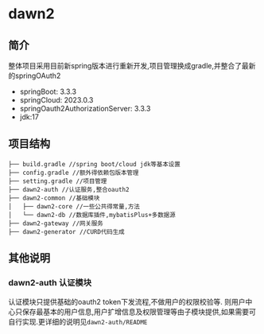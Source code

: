 # dawn2

## 简介

整体项目采用目前新spring版本进行重新开发,项目管理换成gradle,并整合了最新的springOAuth2

- springBoot: 3.3.3
- springCloud: 2023.0.3
- springOauth2AuthorizationServer: 3.3.3
- jdk:17


## 项目结构

```angular2html
├── build.gradle //spring boot/cloud jdk等基本设置
├── config.gradle //额外得依赖包版本管理
├── setting.gradle //项目管理
├── dawn2-auth //认证服务,整合oauth2
├── dawn2-common //基础模块
│   ├── dawn2-core //一些公共得常量,方法
│   └── dawn2-db //数据库插件,mybatisPlus+多数据源
├── dawn2-gateway //网关服务
├── dawn2-generator //CURD代码生成

```

## 其他说明

### dawn2-auth 认证模块
认证模块只提供基础的oauth2 token下发流程,不做用户的权限校验等.
则用户中心只保存最基本的用户信息,用户扩增信息及权限管理等由子模块提供,如果需要可自行实现.更详细的说明见`dawn2-auth/README`